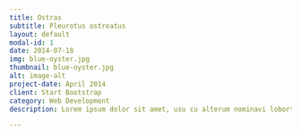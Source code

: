 ```yaml
---
title: Ostras
subtitle: Pleurotus ostreatus
layout: default
modal-id: 1
date: 2014-07-18
img: blue-oyster.jpg
thumbnail: blue-oyster.jpg
alt: image-alt
project-date: April 2014
client: Start Bootstrap
category: Web Development
description: Lorem ipsum dolor sit amet, usu cu alterum nominavi lobortis. At duo novum diceret. Tantas apeirian vix et, usu sanctus postulant inciderint ut, populo diceret necessitatibus in vim. Cu eum dicam feugiat noluisse.

---
```

